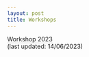 ```yaml
---
layout: post
title: Workshops
---
```


<a href="https://www.jamesclarkross.co.uk/philosophy/GandME Workshop 2023.pdf" style="text-decoration: none; border-bottom: 1px solid lightgrey">Workshop 2023</a> <br>(last updated: 14/06/2023)
<br>
<br>